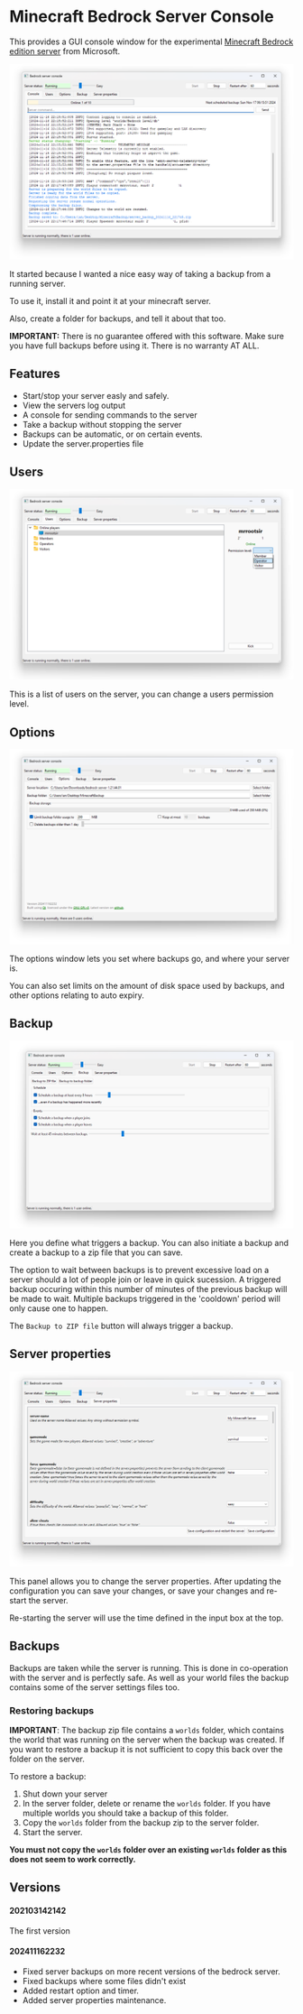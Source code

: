 
# Minecraft Bedrock Server Console

This provides a GUI console window for the experimental [Minecraft Bedrock edition server](https://www.minecraft.net/en-us/download/server/bedrock/) from Microsoft.

![The main window](doc/img/main_server.png)

It started because I wanted a nice easy way of taking a backup from a running server.

To use it, install it and point it at your minecraft server.

Also, create a folder for backups, and tell it about that too.

**IMPORTANT:** There is no guarantee offered with this software. Make sure you have full backups before using it. There is no warranty AT ALL.

## Features

* Start/stop your server easly and safely.
* View the servers log output
* A console for sending commands to the server
* Take a backup without stopping the server
* Backups can be automatic, or on certain events.
* Update the server.properties file

## Users

![The users window](doc/img/main_users.png)

This is a list of users on the server, you can change a users permission level. 

## Options

![The options window](doc/img/main_options.png)

The options window lets you set where backups go, and where your server is.

You can also set limits on the amount of disk space used by backups, and other options relating to auto expiry.

## Backup

![The backup window](doc/img/main_backup.png)

Here you define what triggers a backup. You can also initiate a backup and create a backup to a zip file that you can save.

The option to wait between backups is to prevent excessive load on a server should a lot of people join or leave in quick sucession. A triggered backup occuring within this number of minutes of the previous backup will be made to wait. Multiple backups triggered in the 'cooldown' period will only cause one to happen.

The `Backup to ZIP file` button will always trigger a backup.

## Server properties

![The server properties window](doc/img/main_serverproperties.png)

This panel allows you to change the server properties. After updating the configuration you can save your changes, or save your changes and re-start the server.

Re-starting the server will use the time defined in the input box at the top.

## Backups

Backups are taken while the server is running. This is done in co-operation with the server and is perfectly safe. As well as your world files the backup contains some of the server settings files too.

### Restoring backups

**IMPORTANT**: The backup zip file contains a `worlds` folder, which contains the world that was running on the server when the backup was created. If you want to restore a backup it is not sufficient to copy this back over the folder on the server.

To restore a backup:

1. Shut down your server
2. In the server folder, delete or rename the `worlds` folder. If you have multiple worlds you should take a backup of this folder.
3. Copy the `worlds` folder from the backup zip to the server folder.
4. Start the server.

**You must not copy the `worlds` folder over an existing `worlds` folder as this does not seem to work correctly.**


## Versions

#### 202103142142

The first version

#### 202411162232

* Fixed server backups on more recent versions of the bedrock server.
* Fixed backups where some files didn't exist
* Added restart option and timer.
* Added server properties maintenance.
